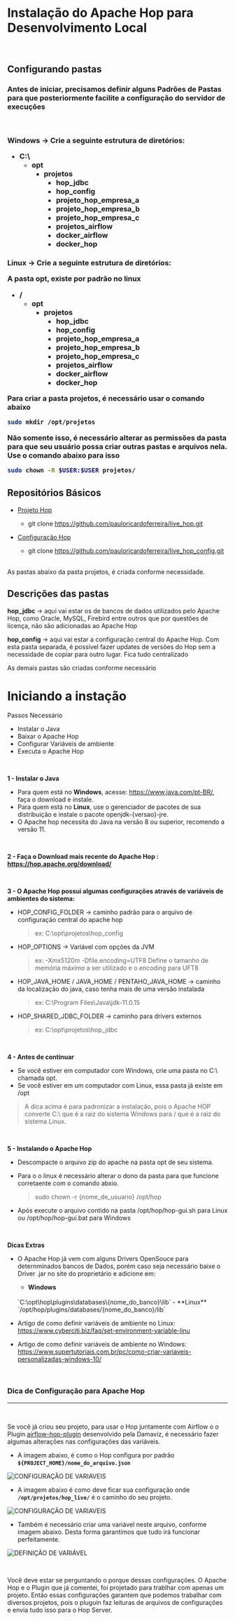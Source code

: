 # Instalação do Apache Hop para Desenvolvimento Local

<br>

## Configurando pastas

<h3> Antes de iniciar, precisamos definir alguns Padrões de Pastas para que posteriormente facilite a configuração do servidor de execuções </h3> 

<br>

<h3> <b> Windows </b> -> Crie a seguinte estrutura de diretórios:

* C:\
	* opt
		* projetos 
			* hop_jdbc
			* hop_config
			* projeto_hop_empresa_a
			* projeto_hop_empresa_b
			* projeto_hop_empresa_c
			* projetos_airflow
			* docker_airflow
			* docker_hop

<h3> <b> Linux </b> -> Crie a seguinte estrutura de diretórios:

A pasta opt, existe por padrão no linux

* /
	* opt
		* projetos 
			* hop_jdbc
			* hop_config
			* projeto_hop_empresa_a
			* projeto_hop_empresa_b
			* projeto_hop_empresa_c
			* projetos_airflow
			* docker_airflow
			* docker_hop

Para criar a pasta projetos, é necessário usar o comando abaixo

```bash
sudo mkdir /opt/projetos
```

Não somente isso, é necessário alterar as permissões da pasta para que seu usuário possa criar outras pastas e arquivos nela. Use o comando abaixo para isso

```bash
sudo chown -R $USER:$USER projetos/
```

## Repositórios Básicos

* [Projeto Hop](https://github.com/pauloricardoferreira/live_hop)
	* git clone https://github.com/pauloricardoferreira/live_hop.git
	
* [Configuração Hop](https://github.com/pauloricardoferreira/live_hop_config)
	* git clone https://github.com/pauloricardoferreira/live_hop_config.git

<br>	
As pastas abaixo da pasta projetos, é criada conforme necessidade.

<br>
<h2><b>Descrições das pastas</b></h2>

<p> <b> hop_jdbc </b> -> aqui vai estar os de bancos de dados utilizados pelo Apache Hop, como Oracle, MySQL, Firebird entre outros que por questões de licença, não são adicionadas ao Apache Hop

<p> <b> hop_config </b> -> aqui vai estar a configuração central do Apache Hop. Com esta pasta separada, é possivel fazer updates de versões do Hop sem a necessidade de copiar para outro lugar. Fica tudo centralizado

<p> As demais pastas são criadas conforme necessário


<br>

# Iniciando a instação

Passos Necessário
 - Instalar o Java
 - Baixar o Apache Hop
 - Configurar Variáveis de ambiente
 - Executa o Apache Hop

<br>

**1 - Instalar o Java**

- Para quem está no **Windows**, acesse: https://www.java.com/pt-BR/, faça o download e instale.
- Para quem está no **Linux**, use o gerenciador de pacotes de sua distribuição e instale o pacote openjdk-{versao}-jre.
- O Apache hop necessita do Java na versão 8 ou superior, recomendo a versão 11.

<br>

**2 - Faça o Download mais recente do Apache Hop : https://hop.apache.org/download/**

<br>

**3 - O Apache Hop possui algumas configurações através de variáveis de ambientes do sistema:**

- HOP_CONFIG_FOLDER -> caminho padrão para o arquivo de configuração central do apache hop
	>ex: C:\opt\projetos\hop_config
- HOP_OPTIONS -> Variável com opções da JVM
	>ex: -Xmx5120m -Dfile.encoding=UTF8 
	Define o tamanho de memória máximo a ser utilizado e o encoding para UFT8
- HOP_JAVA_HOME / JAVA_HOME / PENTAHO_JAVA_HOME -> caminho da localização do java, caso tenha mais de uma versão instalada
	>ex: C:\Program Files\Java\jdk-11.0.15
- HOP_SHARED_JDBC_FOLDER -> caminho para drivers externos
	>ex: C:\opt\projetos\hop_jdbc

<br>

**4 - Antes de continuar**

- Se você estiver em computador com Windows, crie uma pasta no C:\ chamada opt.
- Se você estiver em um computador com Linux, essa pasta já existe em /opt

>A dica acima é para padronizar a instalação, pois o Apache HOP converte C:\ que é a raiz do sistema Windows para / que é a raiz do sistema Linux.

<br>

**5 - Instalando o Apache Hop**

- Descompacte o arquivo zip do apache na pasta opt de seu sistema.
- Para o o linux é necessário alterar o dono da pasta para que funcione corretaente com o comando abxio.

	>sudo chown -r {nome_de_usuario} /opt/hop

- Após execute o arquivo contido na pasta /opt/hop/hop-gui.sh para Linux ou /opt/hop/hop-gui.bat para Windows

<br>

**Dicas Extras**

- O Apache Hop já vem com alguns Drivers OpenSouce para deternminados bancos de Dados, porém caso seja necessário baixe o Driver .jar no site do proprietário e adicione em:
	- **Windows**
	<br>
	`C:\opt\hop\plugins\databases\{nome_do_banco}\lib` 
	- **Linux**
	<br> 
	`/opt/hop/plugins/databases/{nome_do_banco}/lib`

	<br>

- Artigo de como definir variáveis de ambiente no Linux: https://www.cyberciti.biz/faq/set-environment-variable-linu
- Artigo de como definir variáveis de ambiente no Windows: https://www.supertutoriais.com.br/pc/como-criar-variaveis-personalizadas-windows-10/


<br>

### Dica de Configuração para Apache Hop
---

<br>

Se você já criou seu projeto, para usar o Hop juntamente com Airflow o o Plugin [airflow-hop-plugin](https://github.com/damavis/airflow-hop-plugin) desenvolvido pela Damaviz, é necessário fazer algumas alterações nas configurações das variáveis.



* A imagem abaixo, é como o Hop configura por padrão
**`${PROJECT_HOME}/nome_do_arquivo.json`**

![CONFIGURAÇÃO DE VARIAVEIS](./imagens/environmenstproperties_padrao.PNG)


* A imagem abaixo é como deve ficar sua configuração onde **`/opt/projetos/hop_live/`** é o caminho do seu projeto. 

![CONFIGURAÇÃO DE VARIAVEIS](./imagens/environmenstproperties_alterado.PNG)

* Também é necessário criar uma variável neste arquivo, conforme imagem abaixo. Desta forma garantimos que tudo irá funcionar perfeitamente.

![DEFINIÇÃO DE VARIÁVEL](./imagens/editingconfigurationfile.PNG)

<br>

Você deve estar se perguntando o porque dessas configurações.
O Apache Hop e o Plugin que já comentei, foi projetado para trablhar com apenas um projeto.
Então essas configurações garantem que podemos trabalhar com diversos projetos, pois o pluguin faz leituras de arquivos de configurações e envia tudo isso para o Hop Server.
